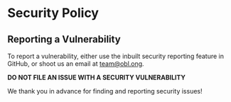 # Security Policy

## Reporting a Vulnerability

To report a vulnerability, either use the inbuilt security reporting feature in GitHub, or shoot us an email at team@obl.ong. 

**DO NOT FILE AN ISSUE WITH A SECURITY VULNERABILITY**

We thank you in advance for finding and reporting security issues!
